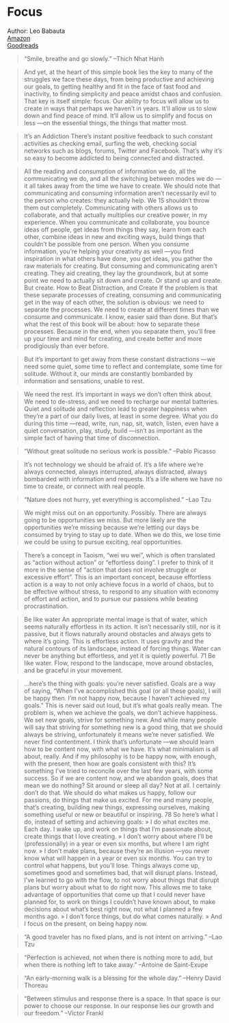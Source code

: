 # Focus
Author: Leo Babauta  
[Amazon](https://amzn.to/2VxjlyW)  
[Goodreads](https://www.goodreads.com/book/show/9549534-focus)  

>“Smile, breathe and go slowly.” –Thich Nhat Hanh

>And yet, at the heart of this simple book lies the key to many of the struggles we face these days, from being productive and achieving our goals, to getting healthy and fit in the face of fast food and inactivity, to finding simplicity and peace amidst chaos and confusion. That key is itself simple: focus. Our ability to focus will allow us to create in ways that perhaps we haven’t in years. It’ll allow us to slow down and find peace of mind. It’ll allow us to simplify and focus on less —on the essential things, the things that matter most.

>It’s an Addiction There’s instant positive feedback to such constant activities as checking email, surfing the web, checking social networks such as blogs, forums, Twitter and Facebook. That’s why it’s so easy to become addicted to being connected and distracted.

>All the reading and consumption of information we do, all the communicating we do, and all the switching between modes we do —it all takes away from the time we have to create. We should note that communicating and consuming information aren’t necessarily evil to the person who creates: they actually help. We 15 shouldn’t throw them out completely. Communicating with others allows us to collaborate, and that actually multiplies our creative power, in my experience. When you communicate and collaborate, you bounce ideas off people, get ideas from things they say, learn from each other, combine ideas in new and exciting ways, build things that couldn’t be possible from one person. When you consume information, you’re helping your creativity as well —you find inspiration in what others have done, you get ideas, you gather the raw materials for creating. But consuming and communicating aren’t creating. They aid creating, they lay the groundwork, but at some point we need to actually sit down and create. Or stand up and create. But create. How to Beat Distraction, and Create If the problem is that these separate processes of creating, consuming and communicating get in the way of each other, the solution is obvious: we need to separate the processes. We need to create at different times than we consume and communicate. I know, easier said than done. But that’s what the rest of this book will be about: how to separate these processes. Because in the end, when you separate them, you’ll free up your time and mind for creating, and create better and more prodigiously than ever before.

>But it’s important to get away from these constant distractions —we need some quiet, some time to reflect and contemplate, some time for solitude. Without it, our minds are constantly bombarded by information and sensations, unable to rest.

>We need the rest. It’s important in ways we don’t often think about. We need to de-stress, and we need to recharge our mental batteries. Quiet and solitude and reflection lead to greater happiness when they’re a part of our daily lives, at least in some degree. What you do during this time —read, write, run, nap, sit, watch, listen, even have a quiet conversation, play, study, build —isn’t as important as the simple fact of having that time of disconnection.

>“Without great solitude no serious work is possible.” –Pablo Picasso

>It’s not technology we should be afraid of. It’s a life where we’re always connected, always interrupted, always distracted, always bombarded with information and requests. It’s a life where we have no time to create, or connect with real people.

>“Nature does not hurry, yet everything is accomplished.” –Lao Tzu

>We might miss out on an opportunity. Possibly. There are always going to be opportunities we miss. But more likely are the opportunities we’re missing because we’re letting our days be consumed by trying to stay up to date. When we do this, we lose time we could be using to pursue exciting, real opportunities.

>There’s a concept in Taoism, “wei wu wei”, which is often translated as “action without action” or “effortless doing”. I prefer to think of it more in the sense of “action that does not involve struggle or excessive effort”. This is an important concept, because effortless action is a way to not only achieve focus in a world of chaos, but to be effective without stress, to respond to any situation with economy of effort and action, and to pursue our passions while beating procrastination.

>Be like water An appropriate mental image is that of water, which seems naturally effortless in its action. It isn’t necessarily still, nor is it passive, but it flows naturally around obstacles and always gets to where it’s going. This is effortless action. It uses gravity and the natural contours of its landscape, instead of forcing things. Water can never be anything but effortless, and yet it is quietly powerful. 71 Be like water. Flow, respond to the landscape, move around obstacles, and be graceful in your movement.

>...here’s the thing with goals: you’re never satisfied. Goals are a way of saying, “When I’ve accomplished this goal (or all these goals), I will be happy then. I’m not happy now, because I haven’t achieved my goals.” This is never said out loud, but it’s what goals really mean. The problem is, when we achieve the goals, we don’t achieve happiness. We set new goals, strive for something new. And while many people will say that striving for something new is a good thing, that we should always be striving, unfortunately it means we’re never satisfied. We never find contentment. I think that’s unfortunate —we should learn how to be content now, with what we have. It’s what minimalism is all about, really. And if my philosophy is to be happy now, with enough, with the present, then how are goals consistent with this? It’s something I’ve tried to reconcile over the last few years, with some success. So if we are content now, and we abandon goals, does that mean we do nothing? Sit around or sleep all day? Not at all. I certainly don’t do that. We should do what makes us happy, follow our passions, do things that make us excited. For me and many people, that’s creating, building new things, expressing ourselves, making something useful or new or beautiful or inspiring. 78 So here’s what I do, instead of setting and achieving goals: » I do what excites me. Each day. I wake up, and work on things that I’m passionate about, create things that I love creating. » I don’t worry about where I’ll be (professionally) in a year or even six months, but where I am right now. » I don’t make plans, because they’re an illusion —you never know what will happen in a year or even six months. You can try to control what happens, but you’ll lose. Things always come up, sometimes good and sometimes bad, that will disrupt plans. Instead, I’ve learned to go with the flow, to not worry about things that disrupt plans but worry about what to do right now. This allows me to take advantage of opportunities that come up that I could never have planned for, to work on things I couldn’t have known about, to make decisions about what’s best right now, not what I planned a few months ago. » I don’t force things, but do what comes naturally. » And I focus on the present, on being happy now.

>“A good traveler has no fixed plans, and is not intent on arriving.” –Lao Tzu

>“Perfection is achieved, not when there is nothing more to add, but when there is nothing left to take away.” –Antoine de Saint-Exupe

>“An early-morning walk is a blessing for the whole day.” –Henry David Thoreau

>“Between stimulus and response there is a space. In that space is our power to choose our response. In our response lies our growth and our freedom.” –Victor Frankl
